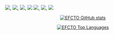 

<img src="https://img.shields.io/badge/javascript-000000.svg?style=flat&logo=javascript&logoColor=F7DF1E" />, <img src="https://img.shields.io/badge/python-000000.svg?style=flat&logo=python&logoColor=3776AB" />, <img src="https://img.shields.io/badge/HTML5-000000.svg?style=flat&logo=html5&logoColor=E34F26" />, <img src="https://img.shields.io/badge/CSS3-000000.svg?style=flat&logo=css3&logoColor=1572B6" />
<img src="https://img.shields.io/badge/nodejs-000000.svg?style=flat&logo=nodedotjs&logoColor=5FA04E" />, <img src="https://img.shields.io/badge/json-000000.svg?style=flat&logo=json&logoColor=ffffff" />, <img src="https://img.shields.io/badge/mysql-000000.svg?style=flat&logo=mysql&logoColor=4479A1" />


   
   

<p align="center">
  <a href="https://github.com/anuraghazra/github-readme-stats">
    <picture>
      <source media="(prefers-color-scheme: dark)" srcset="https://github-readme-stats.vercel.app/api?username=EFCTO&show_icons=true&include_all_commits=true&count_private=true&hide_border=true&theme=tokyonight&cache_seconds=21600" />
      <source media="(prefers-color-scheme: light)" srcset="https://github-readme-stats.vercel.app/api?username=EFCTO&show_icons=true&include_all_commits=true&count_private=true&hide_border=true&theme=default&cache_seconds=21600" />
      <img alt="EFCTO GitHub stats" src="https://github-readme-stats.vercel.app/api?username=EFCTO&show_icons=true&include_all_commits=true&count_private=true&hide_border=true&cache_seconds=21600" />
    </picture>
  </a>
</p>

<!-- Top Langs (편향 주의: 개인/작은 레포 숨기기 옵션 권장) -->
<p align="center">
  <a href="https://github.com/anuraghazra/github-readme-stats">
    <picture>
      <source media="(prefers-color-scheme: dark)" srcset="https://github-readme-stats.vercel.app/api/top-langs/?username=EFCTO&layout=compact&langs_count=8&hide_border=true&theme=tokyonight&cache_seconds=21600" />
      <source media="(prefers-color-scheme: light)" srcset="https://github-readme-stats.vercel.app/api/top-langs/?username=EFCTO&layout=compact&langs_count=8&hide_border=true&theme=default&cache_seconds=21600" />
      <img alt="EFCTO Top Languages" src="https://github-readme-stats.vercel.app/api/top-langs/?username=EFCTO&layout=compact&langs_count=8&hide_border=true&cache_seconds=21600" />
    </picture>
  </a>
</p>